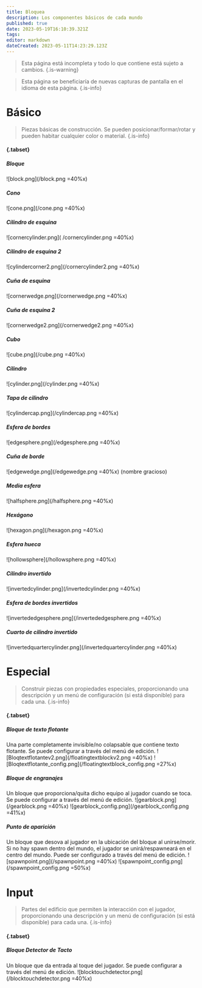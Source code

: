```yaml
---
title: Bloquea
description: Los componentes básicos de cada mundo
published: true
date: 2023-05-19T16:10:39.321Z
tags: 
editor: markdown
dateCreated: 2023-05-11T14:23:29.123Z
---
```


> Esta página está incompleta y todo lo que contiene está sujeto a cambios.
 {.is-warning}
 
> Esta página se beneficiaría de nuevas capturas de pantalla en el idioma de esta página.
{.is-info}

 
# Básico
> Piezas básicas de construcción. Se pueden posicionar/formar/rotar y pueden habitar cualquier color o material.
{.is-info}



 #### {.tabset}
 
 ##### Bloque
![block.png](/block.png =40%x)
 
 ##### Cono
![cone.png](/cone.png =40%x)
 
 ##### Cilindro de esquina
![cornercylinder.png]( /cornercylinder.png =40%x)
 
 ##### Cilindro de esquina 2
![cylindercorner2.png](/cornercylinder2.png =40%x)
 
 ##### Cuña de esquina 
![cornerwedge.png](/cornerwedge.png =40%x)
 
 ##### Cuña de esquina 2
 ![cornerwedge2.png](/cornerwedge2.png =40%x)
 
 ##### Cubo
 ![cube.png](/cube.png =40%x)
 
 ##### Cilindro
 ![cylinder.png](/cylinder.png =40%x)
 
 ##### Tapa de cilindro
![cylindercap.png](/cylindercap.png =40%x)
 
 ##### Esfera de bordes
 ![edgesphere.png](/edgesphere.png =40%x)
 
 ##### Cuña de borde
 ![edgewedge.png](/edgewedge.png =40%x)
 (nombre gracioso)
 
 ##### Media esfera
 ![halfsphere.png](/halfsphere.png =40%x)
 
 ##### Hexágono
 ![hexagon.png](/hexagon.png =40%x)
 
 ##### Esfera hueca
![hollowsphere](/hollowsphere.png =40%x)
 
 ##### Cilindro invertido
 ![invertedcylinder.png](/invertedcylinder.png =40%x)
 
 ##### Esfera de bordes invertidos
![invertededgesphere.png](/invertededgesphere.png =40%x)
 
 ##### Cuarto de cilindro invertido
 ![invertedquartercylinder.png](/invertedquartercylinder.png =40%x)
 
 
 # Especial
> Construir piezas con propiedades especiales, proporcionando una descripción y un menú de configuración (si está disponible) para cada una.
{.is-info}

 #### {.tabset}
 
 ##### Bloque de texto flotante
 Una parte completamente invisible/no colapsable que contiene texto flotante. Se puede configurar a través del menú de edición.
![Bloqtextflotantev2.png](/floatingtextblockv2.png =40%x) ![Bloqtextflotante_config.png](/floatingtextblock_config.png =27%x)
 
 ##### Bloque de engranajes
 Un bloque que proporciona/quita dicho equipo al jugador cuando se toca. Se puede configurar a través del menú de edición.
 ![gearblock.png](/gearblock.png =40%x) ![gearblock_config.png](/gearblock_config.png =41%x)
 
 ##### Punto de aparición
 Un bloque que desova al jugador en la ubicación del bloque al unirse/morir. Si no hay spawn dentro del mundo, el jugador se unirá/respawneará en el centro del mundo. Puede ser configurado a través del menú de edición. 
 ![spawnpoint.png](/spawnpoint.png =40%x) ![spawnpoint_config.png](/spawnpoint_config.png =50%x)
 
 # Input
> Partes del edificio que permiten la interacción con el jugador, proporcionando una descripción y un menú de configuración (si está disponible) para cada una.
{.is-info}

 #### {.tabset}
 
 ##### Bloque Detector de Tacto
 Un bloque que da entrada al toque del jugador. Se puede configurar a través del menú de edición.
 ![blocktouchdetector.png](/blocktouchdetector.png =40%x)